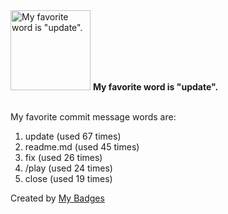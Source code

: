 <img src="https://my-badges.github.io/my-badges/favorite-word.png" alt="My favorite word is &quot;update&quot;." title="My favorite word is &quot;update&quot;." width="128">
<strong>My favorite word is &quot;update&quot;.</strong>
<br><br>

My favorite commit message words are:

1. update (used 67 times)
2. readme.md (used 45 times)
3. fix (used 26 times)
4. /play (used 24 times)
5. close (used 19 times)


Created by <a href="https://github.com/my-badges/my-badges">My Badges</a>